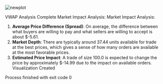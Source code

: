 


![newplot](https://github.com/user-attachments/assets/0905a461-539e-42b4-80cd-221b7589dc8a)




VWAP Analysis Complete
Market Impact Analysis: Market Impact Analysis:
1. **Average Price Difference (Spread)**: On average, the difference between what buyers are willing to pay and what sellers are willing to accept is about $-5.61.
2. **Market Depth**: There are typically around 37.44 units available for trade at the best prices, which gives a sense of how many orders are available at the most favorable prices.
3. **Estimated Price Impact**: A trade of size 100.0 is expected to change the price by approximately $-14.99 due to the impact on available orders.
Visualization Created

Process finished with exit code 0
